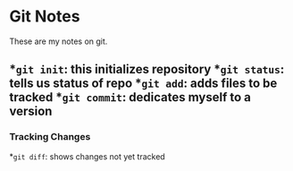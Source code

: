 # Git Notes

These are my notes on git.

*`git init`: this initializes repository
*`git status`: tells us status of repo
*`git add`: adds files to be tracked
*`git commit`: dedicates myself to a version
---

### Tracking Changes
*`git diff`: shows changes not yet tracked
